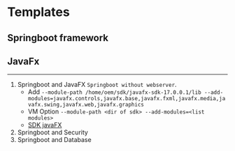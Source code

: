 # Templates
## Springboot framework
## JavaFx
---
1. Springboot and JavaFX `Springboot without webserver`.
    * Add `--module-path /home/oem/sdk/javafx-sdk-17.0.0.1/lib --add-modules=javafx.controls,javafx.base,javafx.fxml,javafx.media,javafx.swing,javafx.web,javafx.graphics`
    * VM Option `--module-path <dir of sdk> --add-modules=<list modules>`
    * [SDK javaFX](https://gluonhq.com/products/javafx/)
1. Springboot and Security
1. Springboot and Database